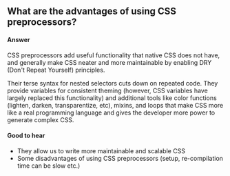 ## What are the advantages of using CSS preprocessors?

#### Answer
CSS preprocessors add useful functionality that native CSS does not have, and generally make CSS neater and more maintainable by enabling DRY (Don't Repeat Yourself) principles.

Their terse syntax for nested selectors cuts down on repeated code. They provide variables for consistent theming (however, CSS variables have largely replaced this functionality) and additional tools like color functions (lighten, darken, transparentize, etc), mixins, and loops that make CSS more like a real programming language and gives the developer more power to generate complex CSS.

#### Good to hear

- They allow us to write more maintainable and scalable CSS
- Some disadvantages of using CSS preprocessors (setup, re-compilation time can be slow etc.)